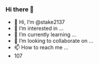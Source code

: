 ### Hi there 👋
- 👋 Hi, I’m @stake2137
- 👀 I’m interested in ...
- 🌱 I’m currently learning ...
- 💞️ I’m looking to collaborate on ...
- 📫 How to reach me ...
- 107
<!--
**Themanhdh/themanhdh** is a ✨ _special_ ✨ repository because its `README.md` (this file) appears on your GitHub profile.


